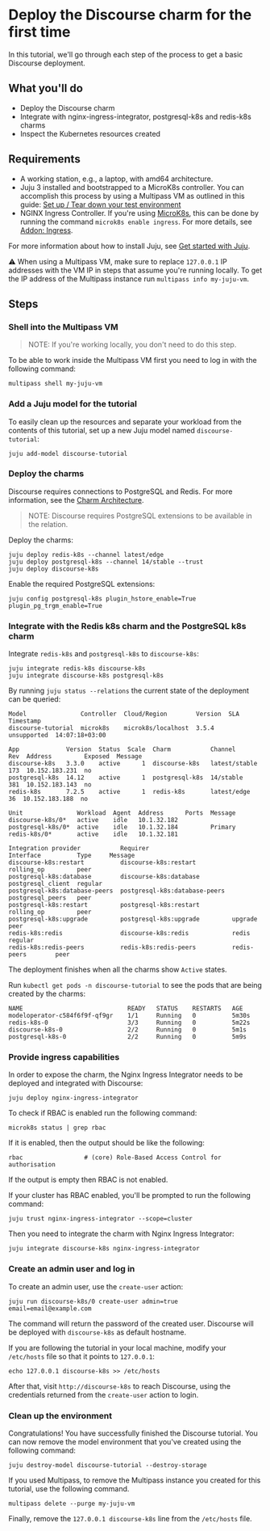 # Deploy the Discourse charm for the first time

In this tutorial, we'll go through each step of the process to get a basic Discourse deployment.

## What you'll do

- Deploy the Discourse charm
- Integrate with nginx-ingress-integrator, postgresql-k8s and redis-k8s charms
- Inspect the Kubernetes resources created

## Requirements
- A working station, e.g., a laptop, with amd64 architecture.
- Juju 3 installed and bootstrapped to a MicroK8s controller. You can accomplish this process by using a Multipass VM as outlined in this guide: [Set up / Tear down your test environment](https://juju.is/docs/juju/set-up--tear-down-your-test-environment)
- NGINX Ingress Controller. If you're using [MicroK8s](https://microk8s.io/), this can be done by running the command `microk8s enable ingress`. For more details, see [Addon: Ingress](https://microk8s.io/docs/addon-ingress).

For more information about how to install Juju, see [Get started with Juju](https://juju.is/docs/olm/get-started-with-juju).

:warning: When using a Multipass VM, make sure to replace `127.0.0.1` IP addresses with the
VM IP in steps that assume you're running locally. To get the IP address of the
Multipass instance run ```multipass info my-juju-vm```.
## Steps

### Shell into the Multipass VM
> NOTE: If you're working locally, you don't need to do this step.

To be able to work inside the Multipass VM first you need to log in with the following command:
```
multipass shell my-juju-vm
```

### Add a Juju model for the tutorial

To easily clean up the resources and separate your workload from the contents of this tutorial, set up a new Juju model named `discourse-tutorial`:

```
juju add-model discourse-tutorial
```

### Deploy the charms

Discourse requires connections to PostgreSQL and Redis. For more information, see the [Charm Architecture](https://charmhub.io/discourse-k8s/docs/charm-architecture).

> NOTE: Discourse requires PostgreSQL extensions to be available in the relation.

Deploy the charms:
```
juju deploy redis-k8s --channel latest/edge
juju deploy postgresql-k8s --channel 14/stable --trust
juju deploy discourse-k8s
```

Enable the required PostgreSQL extensions:
```
juju config postgresql-k8s plugin_hstore_enable=True plugin_pg_trgm_enable=True
```
<!-- vale Canonical.007-Headings-sentence-case = NO-->
<!-- Redis and PostgreSQL are uppercase as they are the name of the charms-->
### Integrate with the Redis k8s charm and the PostgreSQL k8s charm
<!-- vale Canonical.007-Headings-sentence-case = YES-->

Integrate `redis-k8s` and `postgresql-k8s` to `discourse-k8s`:
```
juju integrate redis-k8s discourse-k8s
juju integrate discourse-k8s postgresql-k8s
```

By running `juju status --relations` the current state of the deployment can be queried:
```
Model               Controller  Cloud/Region        Version  SLA          Timestamp
discourse-tutorial  microk8s    microk8s/localhost  3.5.4    unsupported  14:07:18+03:00

App             Version  Status  Scale  Charm           Channel        Rev  Address         Exposed  Message
discourse-k8s   3.3.0    active      1  discourse-k8s   latest/stable  173  10.152.183.231  no
postgresql-k8s  14.12    active      1  postgresql-k8s  14/stable      381  10.152.183.143  no
redis-k8s       7.2.5    active      1  redis-k8s       latest/edge     36  10.152.183.188  no

Unit               Workload  Agent  Address      Ports  Message
discourse-k8s/0*   active    idle   10.1.32.182
postgresql-k8s/0*  active    idle   10.1.32.184         Primary
redis-k8s/0*       active    idle   10.1.32.181

Integration provider           Requirer                       Interface          Type     Message
discourse-k8s:restart          discourse-k8s:restart          rolling_op         peer
postgresql-k8s:database        discourse-k8s:database         postgresql_client  regular
postgresql-k8s:database-peers  postgresql-k8s:database-peers  postgresql_peers   peer
postgresql-k8s:restart         postgresql-k8s:restart         rolling_op         peer
postgresql-k8s:upgrade         postgresql-k8s:upgrade         upgrade            peer
redis-k8s:redis                discourse-k8s:redis            redis              regular
redis-k8s:redis-peers          redis-k8s:redis-peers          redis-peers        peer
```
The deployment finishes when all the charms show `Active` states.

Run `kubectl get pods -n discourse-tutorial` to see the pods that are being created by the charms:
```
NAME                             READY   STATUS    RESTARTS   AGE
modeloperator-c584f6f9f-qf9gr    1/1     Running   0          5m30s
redis-k8s-0                      3/3     Running   0          5m22s
discourse-k8s-0                  2/2     Running   0          5m1s
postgresql-k8s-0                 2/2     Running   0          5m9s
```

### Provide ingress capabilities

In order to expose the charm, the Nginx Ingress Integrator needs to be deployed and integrated with Discourse:

```
juju deploy nginx-ingress-integrator
```
To check if RBAC is enabled run the following command:
```
microk8s status | grep rbac
```
If it is enabled, then the output should be like the following:
```
rbac                 # (core) Role-Based Access Control for authorisation
```
If the output is empty then RBAC is not enabled.

If your cluster has RBAC enabled, you'll be prompted to run the following command:
```
juju trust nginx-ingress-integrator --scope=cluster
```
Then you need to integrate the charm with Nginx Ingress Integrator:
```
juju integrate discourse-k8s nginx-ingress-integrator
```

### Create an admin user and log in

To create an admin user, use the `create-user` action:
```
juju run discourse-k8s/0 create-user admin=true email=email@example.com
```
The command will return the password of the created user. Discourse will be deployed with `discourse-k8s` as default hostname.

If you are following the tutorial in your local machine, modify your `/etc/hosts` file so that it points to `127.0.0.1`:

```
echo 127.0.0.1 discourse-k8s >> /etc/hosts
```

After that, visit `http://discourse-k8s` to reach Discourse, using the credentials returned from the `create-user` action to login.

### Clean up the environment

Congratulations! You have successfully finished the Discourse tutorial. You can now remove the
model environment that you've created using the following command:

```
juju destroy-model discourse-tutorial --destroy-storage
```
If you used Multipass, to remove the Multipass instance you created for this tutorial, use the following command.
```
multipass delete --purge my-juju-vm
```
Finally, remove the `127.0.0.1 discourse-k8s` line from the `/etc/hosts` file.
